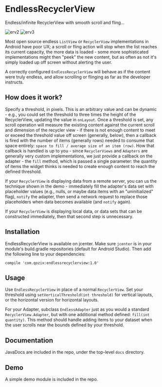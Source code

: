 # EndlessRecyclerView

Endless/infinite RecyclerView with smooth scroll and fling...

![erv2](https://cloud.githubusercontent.com/assets/701344/17218804/c0d99fe4-54ae-11e6-977f-1394c5a40f1b.gif)
![erv3](https://cloud.githubusercontent.com/assets/701344/17451342/a8a4a616-5b2b-11e6-9cbd-3f68c922c28e.gif)

Most open source endless `ListView` or `RecyclerView` implementations in Android have poor UX; a scroll or fling action
will stop when the list reaches its current capacity, the more data is loaded - some more sophisticated
implementations might then "peek" the new content, but as often as not it's simply loaded up off screen without
alerting the user.

A correctly configured `EndlessRecyclerView` will behave as if the content were truly endless, and allow scrolling
or flinging as far as the developer instructs.

## How does it work?
Specify a threshold, in pixels.  This is an arbitrary value and can be dynamic - e.g., you could set the threshold
to three times the height of the RecyclerView, updating the value in `onLayout`.  Once a threshold is set,
any scroll operation will measure the existing content against the current scroll and dimension of the recycler view -
if there is not enough content to meet or exceed the threshold value off screen (generally, below), then a callback
is fired with the number of items (generally rows) needed to consume that space entirely: `space to fill /
average size of an item (row)`.  How that callback is handled is up to you - since `RecyclerViews` and `Adapters` are
generally very custom implementations, we just provide a callback on the adapter - the `fill` method, which is
passed a single parameter: the quantity of items the widget thinks is needed to create enough content to reach
the defined threshold.

If your `RecyclerView` is displaying data from a remote server, you can us the technique shown in the demo -
immediately fill the adapter's data set with placeholder values (e.g., nulls, or maybe data items with an
"uninitialized" flag), `notify` the adapter, then send a network request to replace those placeholders when data becomes
 available (and `notify` again).

If your `RecyclerView` is displaying local data, or data sets that can be constructed immediately, then that second
step is unnecessary.

## Installation
EndlessRecyclerView is available on jcenter.  Make sure `jcenter` is in your module's build.gradle repositories
(default for Android Studio).  Then add the following line to your dependencies:
```
compile 'com.qozix:endlessrecyclerview:1.0'
```

## Usage
Use `EndlessRecyclerView` in place of a normal `RecyclerView`.  Set your threshold using
 `setVerticalThreshold(int threshold)` for vertical layouts, or the horizontal version for horizontal layouts.
 
For your Adapter, subclass `EndlessAdapter` just as you would a standard `RecyclerView.Adapter`, but with one additional
method defined: `fill(int quantity)`.  This method should handle adding items to your dataset when the user scrolls near
the bounds defined by your threshold.

## Documentation
JavaDocs are included in the repo, under the top-level `docs` directory.

## Demo
A simple demo module is included in the repo.